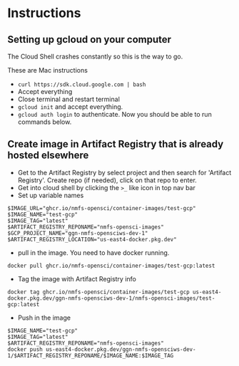 # Instructions

## Setting up gcloud on your computer

The Cloud Shell crashes constantly so this is the way to go.

These are Mac instructions

* `curl https://sdk.cloud.google.com | bash`
* Accept everything
* Close terminal and restart terminal
* `gcloud init` and accept everything.
* `gcloud auth login` to authenticate. Now you should be able to run commands below.

## Create image in Artifact Registry that is already hosted elsewhere

* Get to the Artifact Registry by select project and then search for 'Artifact Registry'. Create repo (if needed), click on that repo to enter.
* Get into cloud shell by clicking the `>_` like icon in top nav bar
* Set up variable names
```
$IMAGE_URL="ghcr.io/nmfs-opensci/container-images/test-gcp"
$IMAGE_NAME="test-gcp"
$IMAGE_TAG="latest"
$ARTIFACT_REGISTRY_REPONAME="nmfs-opensci-images"
$GCP_PROJECT_NAME="ggn-nmfs-opensciws-dev-1"
$ARTIFACT_REGISTRY_LOCATION="us-east4-docker.pkg.dev"
```
* pull in the image. You need to have docker running.
```
docker pull ghcr.io/nmfs-opensci/container-images/test-gcp:latest
```

* Tag the image with Artifact Registry info
```
docker tag ghcr.io/nmfs-opensci/container-images/test-gcp us-east4-docker.pkg.dev/ggn-nmfs-opensciws-dev-1/nmfs-opensci-images/test-gcp:latest
```
* Push in the image
```
$IMAGE_NAME="test-gcp"
$IMAGE_TAG="latest"
$ARTIFACT_REGISTRY_REPONAME="nmfs-opensci-images"
docker push us-east4-docker.pkg.dev/ggn-nmfs-opensciws-dev-1/$ARTIFACT_REGISTRY_REPONAME/$IMAGE_NAME:$IMAGE_TAG
```



